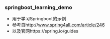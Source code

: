 ### springboot_learning_demo
- 用于学习Springboot的示例
- 参考自http://www.spring4all.com/article/246
- 以及官网https://spring.io/guides
